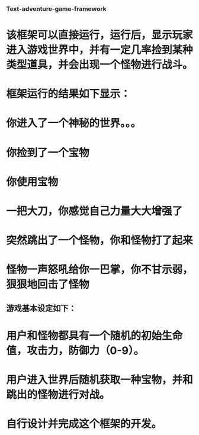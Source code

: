### Text-adventure-game-framework

# 该框架可以直接运行，运行后，显示玩家进入游戏世界中，并有一定几率捡到某种类型道具，并会出现一个怪物进行战斗。
# 框架运行的结果如下显示：
# 你进入了一个神秘的世界。。。
# 你捡到了一个宝物
# 你使用宝物
# 一把大刀，你感觉自己力量大大增强了
# 突然跳出了一个怪物，你和怪物打了起来
# 怪物一声怒吼给你一巴掌，你不甘示弱，狠狠地回击了怪物

## 游戏基本设定如下：
# 用户和怪物都具有一个随机的初始生命值，攻击力，防御力（0-9）。
# 用户进入世界后随机获取一种宝物，并和跳出的怪物进行对战。
# 自行设计并完成这个框架的开发。
